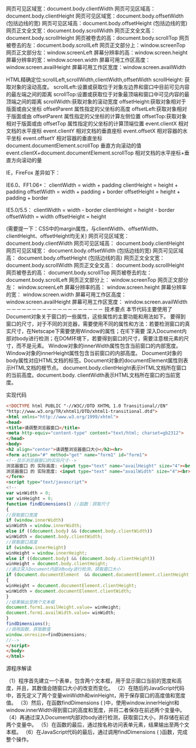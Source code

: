 网页可见区域宽：document.body.clientWidth 
网页可见区域高：document.body.clientHeight 
网页可见区域宽：document.body.offsetWidth (包括边线的宽) 
网页可见区域高：document.body.offsetHeight (包括边线的宽) 
网页正文全文宽：document.body.scrollWidth 
网页正文全文高：document.body.scrollHeight 
网页被卷去的高：document.body.scrollTop 
网页被卷去的左：document.body.scrollLeft 
网页正文部分上：window.screenTop 
网页正文部分左：window.screenLeft 
屏幕分辨率的高：window.screen.height 
屏幕分辨率的宽：window.screen.width 
屏幕可用工作区高度：window.screen.availHeight 
屏幕可用工作区宽度：window.screen.availWidth 


HTML精确定位:scrollLeft,scrollWidth,clientWidth,offsetWidth 
scrollHeight: 获取对象的滚动高度。 
scrollLeft:设置或获取位于对象左边界和窗口中目前可见内容的最左端之间的距离 
scrollTop:设置或获取位于对象最顶端和窗口中可见内容的最顶端之间的距离 
scrollWidth:获取对象的滚动宽度 
offsetHeight:获取对象相对于版面或由父坐标 offsetParent 属性指定的父坐标的高度 
offsetLeft:获取对象相对于版面或由 offsetParent 属性指定的父坐标的计算左侧位置 
offsetTop:获取对象相对于版面或由 offsetTop 属性指定的父坐标的计算顶端位置 
event.clientX 相对文档的水平座标 
event.clientY 相对文档的垂直座标 
event.offsetX 相对容器的水平坐标 
event.offsetY 相对容器的垂直坐标 
document.documentElement.scrollTop 垂直方向滚动的值 
event.clientX+document.documentElement.scrollTop 相对文档的水平座标+垂直方向滚动的量 

IE，FireFox 差异如下： 

IE6.0、FF1.06+： 
clientWidth = width + padding 
clientHeight = height + padding 
offsetWidth = width + padding + border 
offsetHeight = height + padding + border 

IE5.0/5.5： 
clientWidth = width - border 
clientHeight = height - border 
offsetWidth = width 
offsetHeight = height 

(需要提一下：CSS中的margin属性，与clientWidth、offsetWidth、clientHeight、offsetHeight均无关)
网页可见区域宽： document.body.clientWidth
网页可见区域高： document.body.clientHeight
网页可见区域宽： document.body.offsetWidth (包括边线的宽)
网页可见区域高： document.body.offsetHeight (包括边线的高)
网页正文全文宽： document.body.scrollWidth
网页正文全文高： document.body.scrollHeight
网页被卷去的高： document.body.scrollTop
网页被卷去的左： document.body.scrollLeft
网页正文部分上： window.screenTop
网页正文部分左： window.screenLeft
屏幕分辨率的高： window.screen.height
屏幕分辨率的宽： window.screen.width
屏幕可用工作区高度： window.screen.availHeight
屏幕可用工作区宽度： window.screen.availWidth
－－－－－－－－－－－－－－－－－－－
技术要点
本节代码主要使用了Document对象关于窗口的一些属性，这些属性的主要功能和用法如下。
要得到窗口的尺寸，对于不同的浏览器，需要使用不同的属性和方法：若要检测窗口的真实尺寸，在Netscape下需要使用Window的属性；在IE下需要 深入Document内部对body进行检测；在DOM环境下，若要得到窗口的尺寸，需要注意根元素的尺寸，而不是元素。
Window对象的innerWidth属性包含当前窗口的内部宽度。Window对象的innerHeight属性包含当前窗口的内部高度。
Document对象的body属性对应HTML文档的标签。Document对象的documentElement属性则表示HTML文档的根节点。
document.body.clientHeight表示HTML文档所在窗口的当前高度。document.body. clientWidth表示HTML文档所在窗口的当前宽度。

实现代码
```html
<!DOCTYPE html PUBLIC "-//W3C//DTD XHTML 1.0 Transitional//EN"
"http://www.w3.org/TR/xhtml1/DTD/xhtml1-transitional.dtd">
<html xmlns="http://www.w3.org/1999/xhtml">
<head>
<title>请调整浏览器窗口</title>
<meta http-equiv="content-type" content="text/html; charset=gb2312">
</head>
<body>
<h2 align="center">请调整浏览器窗口大小</h2><hr>
<form action="#" method="get" name="form1" id="form1">
<!--显示浏览器窗口的实际尺寸-->
浏览器窗口 的 实际高度: <input type="text" name="availHeight" size="4"><br>
浏览器窗口 的 实际宽度: <input type="text" name="availWidth" size="4"><br>
</form>
<script type="text/javascript">
<!-- 
var winWidth = 0;
var winHeight = 0;
function findDimensions() //函数：获取尺寸
{
//获取窗口宽度
if (window.innerWidth)
winWidth = window.innerWidth;
else if ((document.body) && (document.body.clientWidth))
winWidth = document.body.clientWidth;
//获取窗口高度
if (window.innerHeight)
winHeight = window.innerHeight;
else if ((document.body) && (document.body.clientHeight))
winHeight = document.body.clientHeight;
//通过深入Document内部对body进行检测，获取窗口大小
if (document.documentElement  && document.documentElement.clientHeight && document.documentElement.clientWidth)
{
winHeight = document.documentElement.clientHeight;
winWidth = document.documentElement.clientWidth;
}
//结果输出至两个文本框
document.form1.availHeight.value= winHeight;
document.form1.availWidth.value= winWidth;
}
findDimensions();
//调用函数，获取数值
window.onresize=findDimensions;
//-->
</script>
</body>
</html> 
```
源程序解读

（1）程序首先建立一个表单，包含两个文本框，用于显示窗口当前的宽度和高度，并且，其数值会随窗口大小的改变而变化。
（2）在随后的JavaScript代码中，首先定义了两个变量winWidth和winHeight，用于保存窗口的高度值和宽度值。
（3）然后，在函数findDimensions ( )中，使用window.innerHeight和window.innerWidth得到窗口的高度和宽度，并将二者保存在前述两个变量中。
（4）再通过深入Document内部对body进行检测，获取窗口大小，并存储在前述两个变量中。
（5）在函数的最后，通过按名称访问表单元素，结果输出至两个文本框。
（6）在JavaScript代码的最后，通过调用findDimensions ( )函数，完成整个操作。